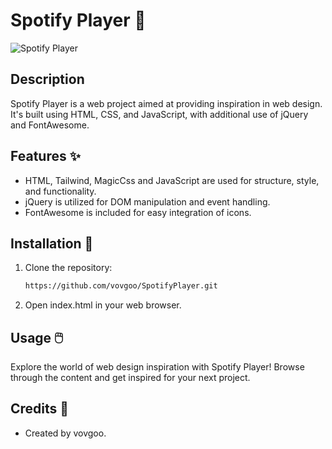 # Spotify Player 🌟

![Spotify Player](https://i.imgur.com/Hw5WRg7.png)

## Description
Spotify Player is a web project aimed at providing inspiration in web design. It's built using HTML, CSS, and JavaScript, with additional use of jQuery and FontAwesome.

## Features ✨
- HTML, Tailwind, MagicCss and JavaScript are used for structure, style, and functionality.
- jQuery is utilized for DOM manipulation and event handling.
- FontAwesome is included for easy integration of icons.

## Installation 🚀
1. Clone the repository:
   ```bash
   https://github.com/vovgoo/SpotifyPlayer.git
2. Open index.html in your web browser.

## Usage 🖱️
Explore the world of web design inspiration with Spotify Player! Browse through the content and get inspired for your next project.

## Credits 👏
- Created by vovgoo.

